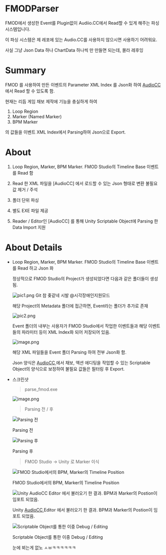 # FMODParser
FMOD에서 생성한 Event를 Plugin없이 Audiio.CC에서 Read할 수 있게 해주는 파싱 시스템입니다. 

이 파싱 시스템은 제 레포에 있는 Audio.CC를 사용하지 않으시면 사용하기 어려워요. 

사실 그냥 Json Data 하나 ChartData 하나씩 만 만들면 되는데, 몰라 레후잉 

# Summary

FMOD 를 사용하여 만든 이벤트의 Parameter XML Index 를 Json화 하여 [AudioCC ](https://www.notion.so/AudioCC-397cd118c09f4e66a815f6e08e99671a?pvs=21) 에서 
Read 할 수 있도록 함. 

현재는 리듬 게임 채보 제작에 기능을 충실하게 하여

1. Loop Region 
2. Marker (Named Marker) 
3. BPM Marker

의 값들을 이벤트 XML Index에서 Parsing하여 Json으로 Export. 

# About

1. Loop Region, Marker, BPM Marker. FMOD Studio의 Timeline Base 이벤트를 Read 함
   
2. Read 한 XML 파일을 [AudioCC] 에서 로드할 수 있는 Json 형태로 변환 불필요 값 제거 / 주석
   
3. 폴더 단위 파싱
    
4. 별도 EXE 파일 제공
   
5. Reader / Editor인 [AudioCC] 를 통해 Unity Scriptable Object에 Parsing 한 Data Import 지원

# About Details

- Loop Region, Marker, BPM Marker. FMOD Studio의 Timeline Base 이벤트를 Read 하고 Json 화
    
    
    정상적으로 FMOD Studio의 Project가 생성되었다면 다음과 같은 폴더들이 생성됨. 
    
    ![pic1.png](https://prod-files-secure.s3.us-west-2.amazonaws.com/0bd1f676-8630-4eb8-b18f-42deb0493ecb/1143b4b3-9268-4979-a0e7-8e43961108b4/pic1.png)
    Git 참 좆같네 시발 @시각장애인지원모드 
    
    해당 Project의 Metadata 폴더에 접근하면, Event라는 폴더가 추가로 존재 
    
    ![pic2.png](https://prod-files-secure.s3.us-west-2.amazonaws.com/0bd1f676-8630-4eb8-b18f-42deb0493ecb/b6dee976-d10c-4214-b219-35fe0941a45b/pic2.png)
    
    Event 폴더의 내부는 사용자가 FMOD Studio에서 작업한 이벤트들과 해당 이벤트들의 파라미터
    등이 XML Index화 되어 저장되어 있음.
    
    ![image.png](https://prod-files-secure.s3.us-west-2.amazonaws.com/0bd1f676-8630-4eb8-b18f-42deb0493ecb/14a89072-0af0-4c3e-a1cf-d9c4655a9cf5/image.png)
    
    해당 XML 파일들을 Event 폴더 Parsing 하여 전부 Json화 함.  
    
    Json 양식은 [AudioCC ](https://www.notion.so/AudioCC-397cd118c09f4e66a815f6e08e99671a?pvs=21) 에서 채보, 액션 에디팅을 작업할 수 있는 Scriptable Object의 
    양식으로 보정하여 불필요 값들은 필터링 후 Export.
    

- 스크린샷
    
    
    > parse_fmod.exe
    > 
    
    ![image.png](https://prod-files-secure.s3.us-west-2.amazonaws.com/0bd1f676-8630-4eb8-b18f-42deb0493ecb/b7c2f6b3-1d04-45d5-aa77-9b1e51915388/image.png)
    
    > Parsing 전 / 후
    > 
    
    ![Parsing 전](https://prod-files-secure.s3.us-west-2.amazonaws.com/0bd1f676-8630-4eb8-b18f-42deb0493ecb/3b4d2e8a-efe1-449f-b67a-35222dfa4712/image.png)
    
    Parsing 전
    
    ![Parsing 후 ](https://prod-files-secure.s3.us-west-2.amazonaws.com/0bd1f676-8630-4eb8-b18f-42deb0493ecb/8a33c22b-5b97-4fbd-8bd4-4e4c39c6e62b/image.png)
    
    Parsing 후 
    
    > FMOD Studio → Unity 로 Marker 이식
    > 
    
    ![FMOD Studio에서의 BPM, Marker의 Timeline Position](https://prod-files-secure.s3.us-west-2.amazonaws.com/0bd1f676-8630-4eb8-b18f-42deb0493ecb/00f2cb40-3166-47c0-ac06-bf522d000ef1/image.png)
    
    FMOD Studio에서의 BPM, Marker의 Timeline Position
    
    ![Unity  [AudioCC ](https://www.notion.so/AudioCC-397cd118c09f4e66a815f6e08e99671a?pvs=21) Editor 에서 불러오기 한 결과. BPM과 Marker의 Postion이 임포트 되었음.   ](https://prod-files-secure.s3.us-west-2.amazonaws.com/0bd1f676-8630-4eb8-b18f-42deb0493ecb/776cd2fd-e58d-42f2-9d50-cd5eae3f546a/image.png)
    
    Unity  [AudioCC ](https://www.notion.so/AudioCC-397cd118c09f4e66a815f6e08e99671a?pvs=21) Editor 에서 불러오기 한 결과. BPM과 Marker의 Postion이 임포트 되었음.   
    
    ![Scriptable Object를 통한 이중 Debug / Editing ](https://prod-files-secure.s3.us-west-2.amazonaws.com/0bd1f676-8630-4eb8-b18f-42deb0493ecb/b1e8d73d-b068-47ef-b9c0-4973b7aacd1b/image.png)
    
    Scriptable Object를 통한 이중 Debug / Editing

  눈에 뵈는게 없노 ㅅㅂㅋㅋㅋㅋㅋㅋ
